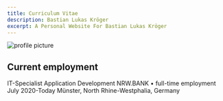 ```yaml
---
title: Curriculum Vitae
description: Bastian Lukas Kröger
excerpt: A Personal Website For Bastian Lukas Kröger
---
```

![profile picture](https://bastian-kroeger.tech/profile-picture.jpg)
## Current employment
IT-Specialist Application Development
NRW.BANK • full-time employment
July 2020-Today
Münster, North Rhine-Westphalia, Germany
